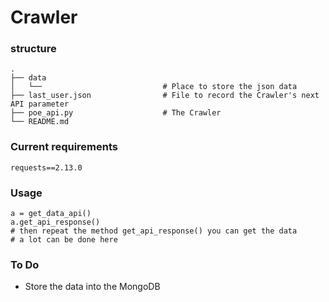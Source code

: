 # Crawler

### structure
```
.
├── data
│   └──                           # Place to store the json data
├── last_user.json                # File to record the Crawler's next API parameter
├── poe_api.py                    # The Crawler
└── README.md
```
### Current requirements
```
requests==2.13.0
```
### Usage
```
a = get_data_api()
a.get_api_response()
# then repeat the method get_api_response() you can get the data
# a lot can be done here
```
### To Do
- Store the data into the MongoDB
